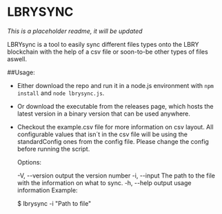 # LBRYSYNC
_This is a placeholder readme, it will be updated_

LBRYsync is a tool to easily sync different files types onto the LBRY blockchain with the help of a csv file or soon-to-be other types of files aswell.

##Usage:
* Either download the repo and run it in a node.js environment with `npm install` and `node lbrysync.js`.
* Or download the executable from the releases page, which hosts the latest version in a binary version that can be used anywhere.
* Checkout the example.csv file for more information on csv layout. All configurable values that isn´t in the csv file will be using the standardConfig ones from the config file. Please change the config before running the script.


   Options:
 
     -V, --version        output the version number
     -i, --input <value>  The path to the file with the information on what to sync.
     -h, --help           output usage information
   Example:
 
     $ lbrysync -i "Path to file"
 
